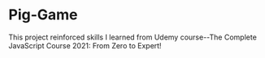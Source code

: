 # Pig-Game

This project reinforced skills I learned from Udemy course--The Complete JavaScript Course 2021: From Zero to Expert!
